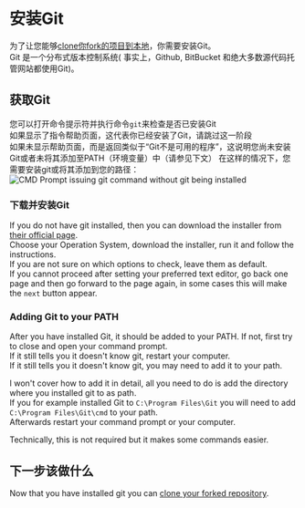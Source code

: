 # 安装Git

为了让您能够[clone你fork的项目到本地](/Contribute/LocalClone/Clone/)，你需要安装Git。  
Git 是一个分布式版本控制系统( 事实上，Github, BitBucket 和绝大多数源代码托管网站都使用Git)。

## 获取Git

您可以打开命令提示符并执行命令`git`来检查是否已安装Git  
如果显示了指令帮助页面，这代表你已经安装了Git，请跳过这一阶段  
如果未显示帮助页面，而是返回类似于“Git不是可用的程序”，这说明您尚未安装Git或者未将其添加至PATH（环境变量）中（请参见下文） 在这样的情况下，您需要安装git或将其添加到您的路径：  
![CMD Prompt issuing git command without git being installed](/Contribute/LocalClone/assets/CMD_noGit.png)

### 下载并安装Git

If you do not have git installed, then you can download the installer from [their official page](https://git-scm.com/downloads/).  
Choose your Operation System, download the installer, run it and follow the instructions.  
If you are not sure on which options to check, leave them as default.  
If you cannot proceed after setting your preferred text editor, go back one page and then go forward to the page again, in some cases this will make the `next` button appear.

### Adding Git to your PATH

After you have installed Git, it should be added to your PATH. If not, first try to close and open your command prompt.  
If it still tells you it doesn't know git, restart your computer.  
If it still tells you it doesn't know git, you may need to add it to your path.

I won't cover how to add it in detail, all you need to do is add the directory where you installed git to as path.  
If you for example installed Git to `C:\Program Files\Git` you will need to add `C:\Program Files\Git\cmd` to your path.  
Afterwards restart your command prompt or your computer.

Technically, this is not required but it makes some commands easier.

## 下一步该做什么

Now that you have installed git you can [clone your forked repository](/Contribute/LocalClone/Clone/).